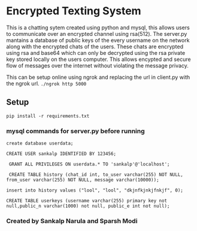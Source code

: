 # Encrypted Texting System

This is a chatting sytem created using python and mysql, this allows users to communicate over an encrypted channel using rsa(512). The server.py mantains a database of public keys of the every username on the network along with the encrypted chats of the users. These chats are encrypted using rsa and base64 which can only be decrypted using the rsa private key stored locally on the users computer. This allows encypted and secure flow of messages over the internet without violating the message privacy.

This can be setup online using ngrok and replacing the url in client.py with the ngrok url.
```./ngrok http 5000```

## Setup

```pip install -r requirements.txt```

### mysql commands for server.py before running

```create database userdata;```

```CREATE USER sankalp IDENTIFIED BY 123456;```

``` GRANT ALL PRIVILEGES ON userdata.* TO 'sankalp'@'localhost';```

``` CREATE TABLE history (chat_id int, to_user varchar(255) NOT NULL, from_user varchar(255) NOT NULL, message varchar(10000));```

```insert into history values ("lool", "lool", "dkjnfkjnkjfnkjf", 0);```

```CREATE TABLE userkeys (username varchar(255) primary key not null,public_n varchar(1000) not null, public_e int not null);```



### Created by Sankalp Narula and Sparsh Modi
